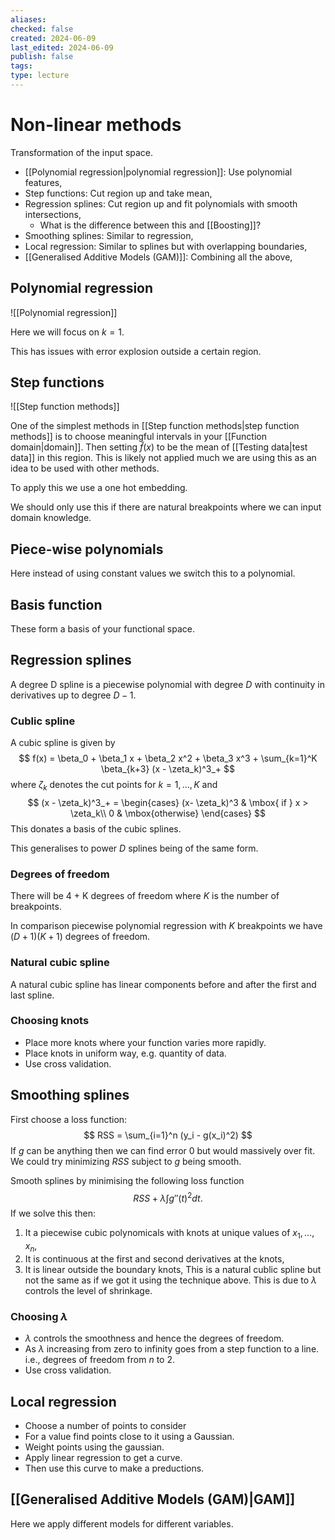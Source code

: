 ```yaml
---
aliases: 
checked: false
created: 2024-06-09
last_edited: 2024-06-09
publish: false
tags: 
type: lecture
---
```

# Non-linear methods

Transformation of the input space.
- [[Polynomial regression|polynomial regression]]:  Use polynomial features,
- Step functions: Cut region up and take mean,
- Regression splines: Cut region up and fit polynomials with smooth intersections,
	- What is the difference between this and [[Boosting]]?
- Smoothing splines: Similar to regression,
- Local regression: Similar to splines but with overlapping boundaries,
- [[Generalised Additive Models (GAM)]]: Combining all the above,

## Polynomial regression

![[Polynomial regression]]

Here we will focus on $k=1$.

This has issues with error explosion outside a certain region.

## Step functions

![[Step function methods]]

One of the simplest methods in [[Step function methods|step function methods]] is to choose meaningful intervals in your [[Function domain|domain]]. Then setting $\hat{f}(x)$ to be the mean of [[Testing data|test data]] in this region. This is likely not applied much we are using this as an idea to be used with other methods.

To apply this we use a one hot embedding.

We should only use this if there are natural breakpoints where we can input domain knowledge.

## Piece-wise polynomials

Here instead of using constant values we switch this to a polynomial.

## Basis function

These form a basis of your functional space.

## Regression splines

A degree D spline is a piecewise polynomial with degree $D$ with continuity in derivatives up to degree $D-1$.

### Cublic spline

A cubic spline is given by
$$
f(x) = \beta_0 + \beta_1 x + \beta_2 x^2 + \beta_3 x^3 + \sum_{k=1}^K \beta_{k+3} (x - \zeta_k)^3_+
$$
where $\zeta_k$ denotes the cut points for $k = 1, \ldots, K$ and
$$
(x - \zeta_k)^3_+ = \begin{cases} (x- \zeta_k)^3 & \mbox{ if } x > \zeta_k\\ 0 & \mbox{otherwise} \end{cases}
$$
This donates a basis of the cubic splines.

This generalises to power $D$ splines being of the same form.

### Degrees of freedom

There will be 4 + K degrees of freedom where $K$ is the number of breakpoints.

In comparison piecewise polynomial regression with $K$ breakpoints we have $(D+1)(K+1)$ degrees of freedom.

### Natural cubic spline

A natural cubic spline has linear components before and after the first and last spline.

### Choosing knots

- Place more knots where your function varies more rapidly.
- Place knots in uniform way, e.g. quantity of data.
- Use cross validation.

## Smoothing splines

First choose a loss function:
$$
RSS = \sum_{i=1}^n (y_i - g(x_i)^2)
$$
If $g$ can be anything then we can find error 0 but would massively over fit. We could try minimizing $RSS$ subject to $g$ being smooth.

Smooth splines by minimising the following loss function
$$
RSS + \lambda \int g''(t)^2 dt.
$$
If we solve this then:
1. It a piecewise cubic polynomicals with knots at unique values of $x_1, \ldots, x_n$,
2. It is continuous at the first and second derivatives at the knots,
3. It is linear outside the boundary knots,
This is a natural cublic spline but not the same as if we got it using the technique above. This is due to $\lambda$ controls the level of shrinkage.

### Choosing $\lambda$

- $\lambda$ controls the smoothness and hence the degrees of freedom.
- As $\lambda$ increasing from zero to infinity goes from a step function to a line. i.e., degrees of freedom from $n$ to 2.
- Use cross validation.

## Local regression

- Choose a number of points to consider
- For a value find points close to it using a Gaussian.
- Weight points using the gaussian.
- Apply linear regression to get a curve.
- Then use this curve to make a preductions.

## [[Generalised Additive Models (GAM)|GAM]]

Here we apply different models for different variables.



